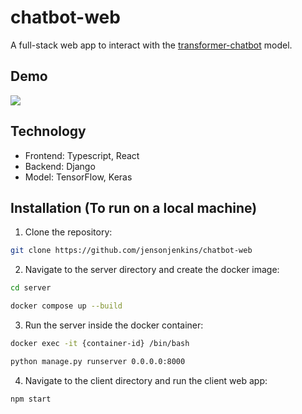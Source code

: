 # chatbot-web
A full-stack web app to interact with the <a href="https://github.com/jensonjenkins/transformer-chatbot">transformer-chatbot</a> model.
## Demo
<img src="https://github.com/jensonjenkins/chatbot-web/assets/117452546/24cbda96-f941-4444-b594-98b44f0a17f6" />


## Technology
- Frontend: Typescript, React
- Backend: Django
- Model: TensorFlow, Keras

## Installation (To run on a local machine)
1. Clone the repository: 
```bash
git clone https://github.com/jensonjenkins/chatbot-web
```
2. Navigate to the server directory and create the docker image:
```bash
cd server
```
```bash
docker compose up --build
```
3. Run the server inside the docker container:
```bash
docker exec -it {container-id} /bin/bash
```
```bash
python manage.py runserver 0.0.0.0:8000
```
4. Navigate to the client directory and run the client web app:
```bash
npm start
```



